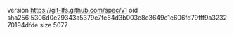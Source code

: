 version https://git-lfs.github.com/spec/v1
oid sha256:5306d0e29343a5379e7fe64d3b003e8e3649e1e606fd79fff9a323270194dfde
size 5077
